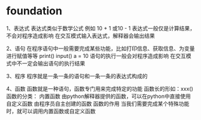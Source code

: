 # foundation
1、表达式
  表达式类似于数学公式
  例如 10 + 1 或10 - 1
  表达式一般仅是计算结果，不会对程序造成影响
  在交互模式输入表达式，解释器会输出结果

2、语句
  在程序语句中一般需要完成某些功能，比如打印信息、获取信息、为变量进行赋值等等
  print()
  input()
  a = 10
  语句的执行一般会对程序造成影响
  在交互模式中不一定会输出语句的执行结果

3、程序
  程序就是一条一条的语句和一条一条的表达式构成的
  
4、函数
  函数就是一种语句，函数专门用来完成特定的功能
  函数长的形如：xxx()
  函数的分类：
    内置函数
      由python解释器提供的函数，可以在python中直接使用
    自定义函数
      由程序员自主创建的函数
  函数的作用 当我们需要完成某个特殊功能时，就可以调用内置函数或自定义函数
  
